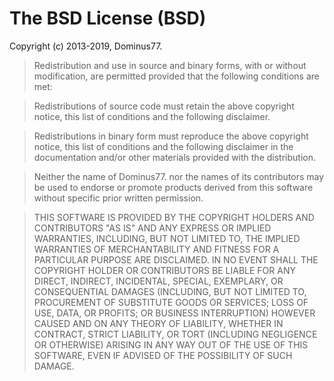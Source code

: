 # The BSD License (BSD)

Copyright (c) 2013-2019, Dominus77.

>    Redistribution and use in source and binary forms, with or without modification, are permitted provided that the following conditions are met:

>    Redistributions of source code must retain the above copyright notice, this list of conditions and the following disclaimer.

>    Redistributions in binary form must reproduce the above copyright notice, this list of conditions and the following disclaimer in the documentation and/or other materials provided with the distribution.

>    Neither the name of Dominus77. nor the names of its contributors may be used to endorse or promote products derived from this software without specific prior written permission.

>    THIS SOFTWARE IS PROVIDED BY THE COPYRIGHT HOLDERS AND CONTRIBUTORS "AS IS" AND ANY EXPRESS OR IMPLIED WARRANTIES, INCLUDING, BUT NOT LIMITED TO, THE IMPLIED WARRANTIES OF MERCHANTABILITY AND FITNESS FOR A PARTICULAR PURPOSE ARE DISCLAIMED. IN NO EVENT SHALL THE COPYRIGHT HOLDER OR CONTRIBUTORS BE LIABLE FOR ANY DIRECT, INDIRECT, INCIDENTAL, SPECIAL, EXEMPLARY, OR CONSEQUENTIAL DAMAGES (INCLUDING, BUT NOT LIMITED TO, PROCUREMENT OF SUBSTITUTE GOODS OR SERVICES; LOSS OF USE, DATA, OR PROFITS; OR BUSINESS INTERRUPTION) HOWEVER CAUSED AND ON ANY THEORY OF LIABILITY, WHETHER IN CONTRACT, STRICT LIABILITY, OR TORT (INCLUDING NEGLIGENCE OR OTHERWISE) ARISING IN ANY WAY OUT OF THE USE OF THIS SOFTWARE, EVEN IF ADVISED OF THE POSSIBILITY OF SUCH DAMAGE.
